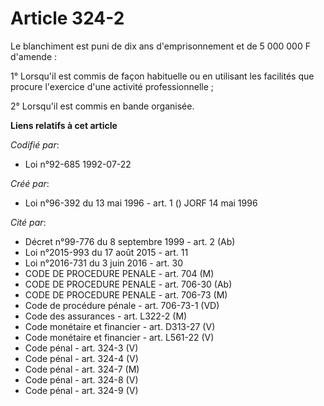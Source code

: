 # Article 324-2

Le blanchiment est puni de dix ans d'emprisonnement et de 5 000 000 F d'amende :

1° Lorsqu'il est commis de façon habituelle ou en utilisant les facilités que procure l'exercice d'une activité
professionnelle ;

2° Lorsqu'il est commis en bande organisée.

**Liens relatifs à cet article**

_Codifié par_:

  - Loi n°92-685 1992-07-22

_Créé par_:

  - Loi n°96-392 du 13 mai 1996 - art. 1 () JORF 14 mai 1996

_Cité par_:

  - Décret n°99-776 du 8 septembre 1999 - art. 2 (Ab)
  - Loi n°2015-993 du 17 août 2015 - art. 11
  - Loi n°2016-731 du 3 juin 2016 - art. 30
  - CODE DE PROCEDURE PENALE - art. 704 (M)
  - CODE DE PROCEDURE PENALE - art. 706-30 (Ab)
  - CODE DE PROCEDURE PENALE - art. 706-73 (M)
  - Code de procédure pénale - art. 706-73-1 (VD)
  - Code des assurances - art. L322-2 (M)
  - Code monétaire et financier - art. D313-27 (V)
  - Code monétaire et financier - art. L561-22 (V)
  - Code pénal - art. 324-3 (V)
  - Code pénal - art. 324-4 (V)
  - Code pénal - art. 324-7 (M)
  - Code pénal - art. 324-8 (V)
  - Code pénal - art. 324-9 (V)
